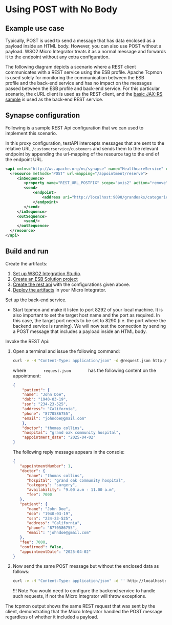 # Using POST with No Body
## Example use case

Typically, POST is used to send a message that has data enclosed as a payload inside an HTML body. However, you can also use POST without a payload. WSO2 Micro Integrator treats it as a normal message and forwards it to the endpoint without any extra configuration.

The following diagram depicts a scenario where a REST client communicates with a REST service using the ESB profile. Apache Tcpmon is used solely for monitoring the communication between the ESB profile and the back-end service and has no impact on the messages passed between the ESB profile and back-end service. For this particular scenario, the cURL client is used as the REST client, and the [basic JAX-RS sample](https://docs.wso2.com/display/EI650/JAX-RS+Basics) is used as the back-end REST service. 

## Synapse configuration 

Following is a sample REST Api configuration that we can used to implement this scenario. 

In this proxy configuration, testAPI intercepts messages that are sent to the relative URL `/customerservice/customers` and sends them to the relevant endpoint by appending the url-mapping of the resource tag to the end of the endpoint URL.

```xml      
<api xmlns="http://ws.apache.org/ns/synapse" name="HealthcareService" context="/healthcare">
  <resource methods="POST" url-mapping="/appointment/reserve">
     <inSequence>
        <property name="REST_URL_POSTFIX" scope="axis2" action="remove"/>
        <send>
            <endpoint>
                <address uri="http://localhost:9090/grandoaks/categories/surgery/reserve"/>
            </endpoint>
        </send>
     </inSequence>
     <outSequence>
        <send/>
     </outSequence>
  </resource>
</api>
```

## Build and run

Create the artifacts:

1. [Set up WSO2 Integration Studio](../../../../develop/installing-WSO2-Integration-Studio).
2. [Create an ESB Solution project](../../../../develop/creating-projects/#esb-config-project)
3. [Create the rest api](../../../../develop/creating-artifacts/creating-an-api) with the configurations given above.
4. [Deploy the artifacts](../../../../develop/deploy-and-run) in your Micro Integrator.

Set up the back-end service.

- Start tcpmon and make it listen to port 8292 of your local machine. It is also important to set the target host name and the port as required. In this case, the target port needs to be set to 8290 (i.e. the port where the backend service is running).  We will now test the connection by sending a POST message that includes a payload inside an HTML body.

Invoke the REST Api:

1.  Open a terminal and issue the following command: 
    
    ```bash
    curl -v -H "Content-Type: application/json" -d @request.json http://localhost:8290/healthcare/appointment/reserve -X POST
    ```
    where `        request.json        ` has the following content on the appointment:
        
    ```json
    {
        "patient": {
        "name": "John Doe",
        "dob": "1940-03-19",
        "ssn": "234-23-525",
        "address": "California",
        "phone": "8770586755",
        "email": "johndoe@gmail.com"
        },
        "doctor": "thomas collins",
        "hospital": "grand oak community hospital",
        "appointment_date": "2025-04-02"
    }
    ```

    The following reply message appears in the console:

    ```json
    {
       "appointmentNumber": 1,
       "doctor": {
          "name": "thomas collins",
          "hospital": "grand oak community hospital",
          "category": "surgery",
          "availability": "9.00 a.m - 11.00 a.m",
          "fee": 7000
       },
       "patient": {
          "name": "John Doe",
          "dob": "1940-03-19",
          "ssn": "234-23-525",
          "address": "California",
          "phone": "8770586755",
          "email": "johndoe@gmail.com"
       },
       "fee": 7000,
       "confirmed": false,
       "appointmentDate": "2025-04-02"
    }
    ```

2.  Now send the same POST message but without the enclosed data as follows: 

    ```bash
    curl -v -H "Content-Type: application/json" -d '' http://localhost:8290/healthcare/appointment/reserve -X POST
    ```

    !!! Note
        You would need to configure the backend service to handle such requests, if not the Micro Integrator will throw exceptions.

The tcpmon output shows the same REST request that was sent by the client, demonstrating that the Micro Integrator handled the POST message regardless of whether it included a payload.